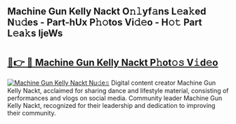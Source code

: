 ## Machine Gun Kelly Nackt O𝚗𝚕yf𝚊ns L𝚎a𝚔ed N𝚞𝚍es - Part-hUx P𝚑𝚘tos Vi𝚍𝚎o - H𝚘𝚝 Part L𝚎a𝚔s ljeWs

# <h2><a href="http://kf2tdwf.oniu.top/?m=Machine+Gun+Kelly+Nackt">🔗👉 🔴 Machine Gun Kelly Nackt P𝚑ot𝚘𝚜 V𝚒d𝚎o</a></h2>

[![Machine Gun Kelly Nackt Nu𝚍e𝚜](https://i.imgur.com/0qMVB7G.gif)](http://kf2tdwf.oniu.top/?m=Machine+Gun+Kelly+Nackt)
Digital content creator Machine Gun Kelly Nackt, acclaimed for sharing dance and lifestyle material, consisting of performances and vlogs on social media. Community leader Machine Gun Kelly Nackt, recognized for their leadership and dedication to improving their community.  
